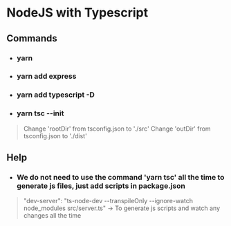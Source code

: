 # __NodeJS with Typescript__

## __Commands__

* ### yarn
* ### yarn add express
* ### yarn add typescript -D
* ### yarn tsc --init
> Change 'rootDir' from tsconfig.json to './src'
> Change 'outDir' from tsconfig.json to './dist'

## __Help__

* ### We do not need to use the command 'yarn tsc' all the time to generate js files, just add scripts in package.json
> "dev-server": "ts-node-dev --transpileOnly --ignore-watch node_modules src/server.ts" -> To generate js scripts and watch any changes all the time